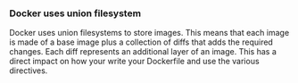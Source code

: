 

### Docker uses union filesystem
Docker uses union filesystems to store images. This means that each image is made of a base image plus a collection of diffs that adds the required changes. Each diff represents an additional layer of an image. This has a
direct impact on how your write your Dockerfile and use the various directives.



